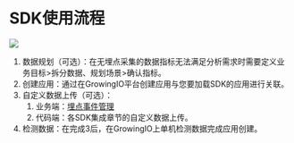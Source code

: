 # SDK使用流程

![](https://github.com/growingio/growingio-docs-v3/tree/d520f4a494f6c0635c83422f55c665597e79ee96/.gitbook/assets/sdk-jia-zai-liu-cheng.png)

1. 数据规划（可选）：在无埋点采集的数据指标无法满足分析需求时需要定义业务目标&gt;拆分数据、规划场景&gt;确认指标。
2. 创建应用：通过在GrowingIO平台创建应用与您要加载SDK的应用进行关联。
3. 自定义数据上传（可选）：
   1. 业务端：[埋点事件管理](../../product-manual/data-center/shu-ju-guan-li/manual.md)
   2. 代码端：各SDK集成章节的自定义数据上传。
4. 检测数据：在完成3后，在GrowingIO上单机检测数据完成应用创建。

